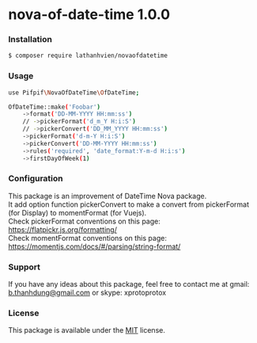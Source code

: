 # nova-of-date-time 1.0.0
### Installation
```sh
$ composer require lathanhvien/novaofdatetime
```
### Usage
```sh
use Pifpif\NovaOfDateTime\OfDateTime;

OfDateTime::make('Foobar')
    ->format('DD-MM-YYYY HH:mm:ss') 
    // ->pickerFormat('d_m_Y H:i:S') 
    // ->pickerConvert('DD_MM_YYYY HH:mm:ss')
    ->pickerFormat('d-m-Y H:i:S') 
    ->pickerConvert('DD-MM-YYYY HH:mm:ss')
    ->rules('required', 'date_format:Y-m-d H:i:s')
    ->firstDayOfWeek(1)
```
### Configuration
This package is an improvement of DateTime Nova package.  
It add option function pickerConvert to make a convert from pickerFormat (for Display) to momentFormat (for Vuejs).  
Check pickerFormat conventions on this page:  
https://flatpickr.js.org/formatting/  
Check momentFormat conventions on this page:  
https://momentjs.com/docs/#/parsing/string-format/  
### Support
If you have any ideas about this package, feel free to contact me at gmail: b.thanhdung@gmail.com or skype: xprotoprotox
### License
This package is available under the [MIT](https://opensource.org/licenses/mit-license.php) license. 